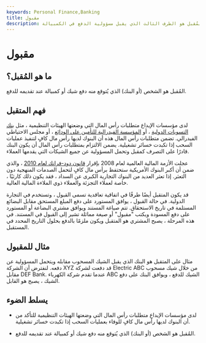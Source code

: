 ```yaml
---
keywords: Personal Finance,Banking
title: مقبول
description: المُقبل هو الطرف الثالث الذي يقبل مسؤولية الدفع في الكمبيالة.
---
```


# مقبول
## ما هو المُقبل؟

المُقبل هو الشخص (أو البنك) الذي يُتوقع منه دفع شيك أو كمبيالة عند تقديمه للدفع.

## فهم المتقبل

لدى مؤسسات الإيداع متطلبات رأس المال التي وضعتها الهيئات التنظيمية ، مثل [بنك التسويات الدولية](/bis) ، أو [المؤسسة الفيدرالية للتأمين على الودائع](/fdic) ، أو مجلس الاحتياطي الفيدرالي. تضمن متطلبات رأس المال هذه أن البنوك لديها رأس مال كافٍ لتنفيذ عمليات السحب إذا تكبدت خسائر تشغيلية. يضمن الالتزام بمتطلبات رأس المال أن يكون البنك قادرًا على التصرف كمقبل وتحمل المسؤولية عن جميع الشيكات التي يقدمها العملاء.

عجلت الأزمة المالية العالمية لعام 2008 بإقرار [قانون دود-فرانك لعام 2010](/dodd-frank-financial-regulatory-reform-bill) ، والذي ضمن أن أكبر البنوك الأمريكية ستحتفظ برأس مال كافٍ لتحمل الصدمات المنهجية دون التعثر. إذا تعثر العديد من البنوك التجارية الكبرى عن السداد ، فقد يكون ذلك كارثيًا ، خاصة لعملاء التجزئة والعملاء ذوي الملاءة المالية العالية.

قد يكون المتقبل أيضًا طرفًا في اتفاقية تعاقدية تسمى القبول ، وتستخدم في التجارة الدولية. في حالة القبول ، يوافق المستورد على دفع المبلغ المستحق مقابل البضائع المستلمة في تاريخ الاستحقاق. تتم صياغة المستند ويوافق مشتري البضاعة أو المستورد على دفع المسودة ويكتب "مقبول" أو صيغة مماثلة تشير إلى القبول في المستند. في هذه المرحلة ، يصبح المشتري هو المتقبل ويكون ملزمًا بالدفع بحلول التاريخ المحدد في المستقبل.

## مثال للمقبول

مثال على المتقبل هو البنك الذي يقبل الشيك المسحوب مقابله ويتحمل المسؤولية عن دفعه. لنفترض أن الشركة XYZ قد دفعت لشركة Electric ABC من خلال شيك مسحوب مقابل DEF Bank. عندما تقدم شركة الكهرباء ABC الشيك للدفع ، ويوافق البنك على دفع الشيك ، يصبح هو القابل.

## يسلط الضوء

- لدى مؤسسات الإيداع متطلبات رأس المال التي وضعتها الهيئات التنظيمية للتأكد من أن البنوك لديها رأس مال كافٍ للوفاء بعمليات السحب إذا تكبدت خسائر تشغيلية.

- المُقبل هو الشخص (أو البنك) الذي يُتوقع منه دفع شيك أو كمبيالة عند تقديمه للدفع.

